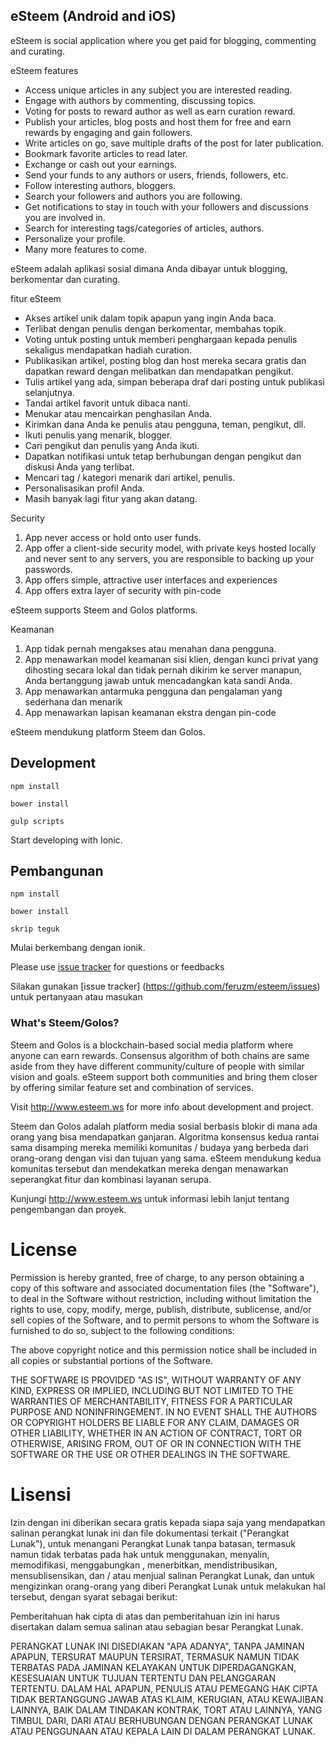 ## eSteem (Android and iOS)

eSteem is social application where you get paid for blogging, commenting and curating.

eSteem features 

- Access unique articles in any subject you are interested reading.
- Engage with authors by commenting, discussing topics.
- Voting for posts to reward author as well as earn curation reward.
- Publish your articles, blog posts and host them for free and earn rewards by engaging and gain followers.
- Write articles on go, save multiple drafts of the post for later publication.
- Bookmark favorite articles to read later.
- Exchange or cash out your earnings.
- Send your funds to any authors or users, friends, followers, etc.
- Follow interesting authors, bloggers.
- Search your followers and authors you are following.
- Get notifications to stay in touch with your followers and discussions you are involved in.
- Search for interesting tags/categories of articles, authors.
- Personalize your profile.
- Many more features to come.

eSteem adalah aplikasi sosial dimana Anda dibayar untuk blogging, berkomentar dan curating.

fitur eSteem

- Akses artikel unik dalam topik apapun yang ingin Anda baca.
- Terlibat dengan penulis dengan berkomentar, membahas topik.
- Voting untuk posting untuk memberi penghargaan kepada penulis sekaligus mendapatkan hadiah curation.
- Publikasikan artikel, posting blog dan host mereka secara gratis dan dapatkan reward dengan melibatkan dan mendapatkan pengikut.
- Tulis artikel yang ada, simpan beberapa draf dari posting untuk publikasi selanjutnya.
- Tandai artikel favorit untuk dibaca nanti.
- Menukar atau mencairkan penghasilan Anda.
- Kirimkan dana Anda ke penulis atau pengguna, teman, pengikut, dll.
- Ikuti penulis yang menarik, blogger.
- Cari pengikut dan penulis yang Anda ikuti.
- Dapatkan notifikasi untuk tetap berhubungan dengan pengikut dan diskusi Anda yang terlibat.
- Mencari tag / kategori menarik dari artikel, penulis.
- Personalisasikan profil Anda.
- Masih banyak lagi fitur yang akan datang.


Security

1. App never access or hold onto user funds.
2. App offer a client-side security model, with private keys hosted locally and never sent to any servers, you are responsible to backing up your passwords.
3. App offers simple, attractive user interfaces and experiences
4. App offers extra layer of security with pin-code

eSteem supports Steem and Golos platforms.

Keamanan

1. App tidak pernah mengakses atau menahan dana pengguna.
2. App menawarkan model keamanan sisi klien, dengan kunci privat yang dihosting secara lokal dan tidak pernah dikirim ke server manapun, Anda bertanggung jawab untuk mencadangkan kata sandi Anda.
3. App menawarkan antarmuka pengguna dan pengalaman yang sederhana dan menarik
4. App menawarkan lapisan keamanan ekstra dengan pin-code

eSteem mendukung platform Steem dan Golos.

## Development

`npm install`

`bower install`

`gulp scripts`

Start developing with Ionic.

## Pembangunan

`npm install`

`bower install`

`skrip teguk`

Mulai berkembang dengan ionik.

Please use [issue tracker](https://github.com/feruzm/esteem/issues) for questions or feedbacks

Silakan gunakan [issue tracker] (https://github.com/feruzm/esteem/issues) untuk pertanyaan atau masukan

### What's Steem/Golos?

Steem and Golos is a blockchain-based social media platform where anyone can earn rewards. Consensus algorithm of both chains are same aside from they have different community/culture of people with similar vision and goals. eSteem support both communities and bring them closer by offering similar feature set and combination of services.

Visit http://www.esteem.ws for more info about development and project.

Steem dan Golos adalah platform media sosial berbasis blokir di mana ada orang yang bisa mendapatkan ganjaran. Algoritma konsensus kedua rantai sama disamping mereka memiliki komunitas / budaya yang berbeda dari orang-orang dengan visi dan tujuan yang sama. eSteem mendukung kedua komunitas tersebut dan mendekatkan mereka dengan menawarkan seperangkat fitur dan kombinasi layanan serupa.

Kunjungi http://www.esteem.ws untuk informasi lebih lanjut tentang pengembangan dan proyek.

# License

Permission is hereby granted, free of charge, to any person obtaining a copy of this software and associated documentation files (the "Software"), to deal in the Software without restriction, including without limitation the rights to use, copy, modify, merge, publish, distribute, sublicense, and/or sell copies of the Software, and to permit persons to whom the Software is furnished to do so, subject to the following conditions:

The above copyright notice and this permission notice shall be included in all copies or substantial portions of the Software.

THE SOFTWARE IS PROVIDED "AS IS", WITHOUT WARRANTY OF ANY KIND, EXPRESS OR IMPLIED, INCLUDING BUT NOT LIMITED TO THE WARRANTIES OF MERCHANTABILITY, FITNESS FOR A PARTICULAR PURPOSE AND NONINFRINGEMENT. IN NO EVENT SHALL THE AUTHORS OR COPYRIGHT HOLDERS BE LIABLE FOR ANY CLAIM, DAMAGES OR OTHER LIABILITY, WHETHER IN AN ACTION OF CONTRACT, TORT OR OTHERWISE, ARISING FROM, OUT OF OR IN CONNECTION WITH THE SOFTWARE OR THE USE OR OTHER DEALINGS IN THE SOFTWARE.

# Lisensi

Izin dengan ini diberikan secara gratis kepada siapa saja yang mendapatkan salinan perangkat lunak ini dan file dokumentasi terkait ("Perangkat Lunak"), untuk menangani Perangkat Lunak tanpa batasan, termasuk namun tidak terbatas pada hak untuk menggunakan, menyalin, memodifikasi, menggabungkan , menerbitkan, mendistribusikan, mensublisensikan, dan / atau menjual salinan Perangkat Lunak, dan untuk mengizinkan orang-orang yang diberi Perangkat Lunak untuk melakukan hal tersebut, dengan syarat sebagai berikut:

Pemberitahuan hak cipta di atas dan pemberitahuan izin ini harus disertakan dalam semua salinan atau sebagian besar Perangkat Lunak.

PERANGKAT LUNAK INI DISEDIAKAN "APA ADANYA", TANPA JAMINAN APAPUN, TERSURAT MAUPUN TERSIRAT, TERMASUK NAMUN TIDAK TERBATAS PADA JAMINAN KELAYAKAN UNTUK DIPERDAGANGKAN, KESESUAIAN UNTUK TUJUAN TERTENTU DAN PELANGGARAN TERTENTU. DALAM HAL APAPUN, PENULIS ATAU PEMEGANG HAK CIPTA TIDAK BERTANGGUNG JAWAB ATAS KLAIM, KERUGIAN, ATAU KEWAJIBAN LAINNYA, BAIK DALAM TINDAKAN KONTRAK, TORT ATAU LAINNYA, YANG TIMBUL DARI, DARI ATAU BERHUBUNGAN DENGAN PERANGKAT LUNAK ATAU PENGGUNAAN ATAU KEPALA LAIN DI DALAM PERANGKAT LUNAK.
